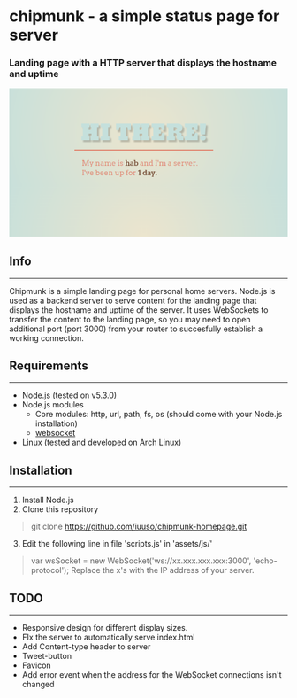 chipmunk - a simple status page for server
================

### Landing page with a HTTP server that displays the hostname and uptime

![chipmunk on hab.ddns.net](https://raw.githubusercontent.com/iuuso/chipmunk-homepage/master/screenshots/screenshot-1.png "Screenshot")

## Info
--------------

Chipmunk is a simple landing page for personal home servers. Node.js is used as a backend server to serve content for the landing page that displays the hostname and uptime of the server. It uses WebSockets to transfer the content to the landing page, so you may need to open additional port (port 3000) from your router to succesfully establish a working connection. 

## Requirements
--------------

 - [Node.js](https://nodejs.org/en/) (tested on v5.3.0)
 - Node.js modules
    - Core modules: http, url, path, fs, os (should come with your Node.js installation)
    - [websocket](https://github.com/theturtle32/WebSocket-Node)
 - Linux (tested and developed on Arch Linux)

## Installation
--------------

 1. Install Node.js
 2. Clone this repository 
 > git clone https://github.com/iuuso/chipmunk-homepage.git
 3. Edit the following line in file 'scripts.js' in 'assets/js/'
 > var wsSocket = new WebSocket('ws://xx.xxx.xxx.xxx:3000', 'echo-protocol');
 Replace the x's with the IP address of your server. 

## TODO
--------------

 - Responsive design for different display sizes.
 - FIx the server to automatically serve index.html
 - Add Content-type header to server
 - Tweet-button
 - Favicon
 - Add error event when the address for the WebSocket connections isn't changed